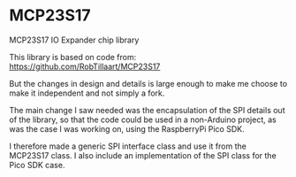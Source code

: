 # MCP23S17
MCP23S17 IO Expander chip library


This library is based on code from:
https://github.com/RobTillaart/MCP23S17


But the changes in design and details is large enough to make me choose to make it independent and not simply a fork.

The main change I saw needed was the encapsulation of the SPI details out of the library, so that the code could be used in a non-Arduino project, as was the case I was working on, using the RaspberryPi Pico SDK.

I therefore made a generic SPI interface class and use it from the MCP23S17 class.  I also include an implementation of the SPI class for the Pico SDK case.